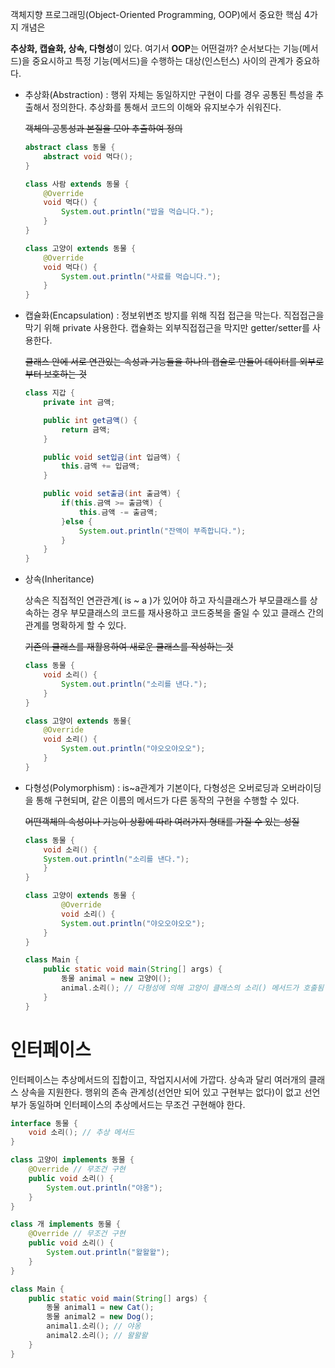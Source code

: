 객체지향 프로그래밍(Object-Oriented Programming, OOP)에서 중요한 핵심 4가지 개념은 

**추상화, 캡슐화, 상속, 다형성**이 있다. 여기서 **OOP**는 어떤걸까? 순서보다는 기능(메서드)을 중요시하고 특정 기능(메서드)을 수행하는 대상(인스턴스) 사이의 관계가 중요하다.

- 추상화(Abstraction) : 행위 자체는 동일하지만 구현이 다를 경우 공통된 특성을 추출해서 정의한다. 추상화를 통해서 코드의 이해와 유지보수가 쉬워진다.
    
    ~~객체의 공통성과 본질을 모아 추출하여 정의~~
    
    ```java
    abstract class 동물 {
        abstract void 먹다();
    }
    
    class 사람 extends 동물 {
        @Override
        void 먹다() {
            System.out.println("밥을 먹습니다.");
        }
    }
    
    class 고양이 extends 동물 {
        @Override
        void 먹다() {
            System.out.println("사료를 먹습니다.");
        }
    }
    ```
    

- 캡슐화(Encapsulation) : 정보위변조 방지를 위해 직접 접근을 막는다. 직접접근을 막기 위해 private 사용한다. 캡슐화는 외부직접접근을 막지만 getter/setter를 사용한다.
    
    ~~클래스 안에 서로 연관있는 속성과 기능들을 하나의 캡슐로 만들어 데이터를 외부로부터 보호하는 것~~
    
    ```java
    class 지갑 {
        private int 금액;
    
        public int get금액() {
            return 금액;
        }
    
        public void set입금(int 입금액) {
            this.금액 += 입금액;
        }
    
        public void set출금(int 출금액) {
            if(this.금액 >= 출금액) {
                this.금액 -= 출금액;
            }else {
                System.out.println("잔액이 부족합니다.");
            }
        }
    }
    ```
    

- 상속(Inheritance)
    
    상속은 직접적인 연관관계( is ~ a )가 있어야 하고 자식클래스가 부모클래스를 상속하는 경우 부모클래스의 코드를 재사용하고 코드중복을 줄일 수 있고 클래스 간의 관계를 명확하게 할 수 있다.
    
    ~~기존의 클래스를 재활용하여 새로운 클래스를 작성하는 것~~
    
    ```java
    class 동물 {
        void 소리() {
            System.out.println("소리를 낸다.");
        }
    }
    
    class 고양이 extends 동물{
        @Override
        void 소리() {
            System.out.println("야오오야오오");
        }
    }
    ```
    

- 다형성(Polymorphism) :  is~a관계가 기본이다, 다형성은  오버로딩과 오버라이딩을 통해 구현되며, 같은 이름의 메서드가 다른 동작의 구현을 수행할 수 있다.
    
    ~~어떤객체의 속성이나 기능이 상황에 따라 여러가지 형태를 가질 수 있는 성질~~
    
    ```java
    class 동물 {
    	void 소리() {
    	System.out.println("소리를 낸다.");
    	}
    }
    
    class 고양이 extends 동물 {
    		@Override
    		void 소리() {
    		System.out.println("야오오야오오");
    	}
    }
    
    class Main {
    	public static void main(String[] args) {
    		동물 animal = new 고양이();
    		animal.소리(); // 다형성에 의해 고양이 클래스의 소리() 메서드가 호출됨
    	}
    }
    ```
    

# 인터페이스

인터페이스는 추상메서드의 집합이고, 작업지시서에 가깝다.  상속과 달리 여러개의 클래스 상속을 지원한다. 행위의 존속 관계성(선언만 되어 있고 구현부는 없다)이 없고 선언부가 동일하며 인터페이스의 추상메서드는 무조건 구현해야 한다.

```java
interface 동물 {
    void 소리(); // 추상 메서드
}

class 고양이 implements 동물 {
    @Override // 무조건 구현
    public void 소리() {
        System.out.println("야옹");
    }
}

class 개 implements 동물 {
    @Override // 무조건 구현
    public void 소리() {
        System.out.println("왈왈왈");
    }
}

class Main {
    public static void main(String[] args) {
        동물 animal1 = new Cat();
        동물 animal2 = new Dog();
        animal1.소리(); // 야옹
        animal2.소리(); // 왈왈왈 
    }
}
```
